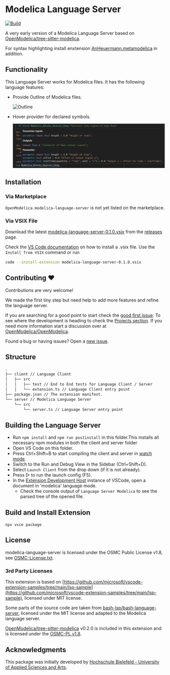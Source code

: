 # Modelica Language Server

[![Build](https://github.com/OpenModelica/modelica-language-server/actions/workflows/test.yml/badge.svg)](https://github.com/OpenModelica/modelica-language-server/actions/workflows/test.yml)

A very early version of a Modelica Language Server based on
[OpenModelica/tree-sitter-modelica](https://github.com/OpenModelica/tree-sitter-modelica).

For syntax highlighting install enxtension
[AnHeuermann.metamodelica](https://marketplace.visualstudio.com/items?itemName=AnHeuermann.metamodelica)
in addition.

## Functionality

This Language Server works for Modelica files. It has the following language
features:

  - Provide Outline of Modelica files.

    ![Outline](images/outline_demo.png)

  - Hover provider for declared symbols.

    ![Hover](images/hover_demo.png)

## Installation

### Via Marketplace

`OpenModelica.modelica-language-server` is not yet listed on the marketplace.

### Via VSIX File

Download the latest
[modelica-language-server-0.1.0.vsix](https://github.com/OpenModelica/modelica-language-server/releases/download/v0.1.0/modelica-language-server-0.1.0.vsix)
from the
[releases](https://github.com/OpenModelica/modelica-language-server/releases)
page.

Check the [VS Code documentation](https://code.visualstudio.com/docs/editor/extension-marketplace#_install-from-a-vsix)
on how to install a .vsix file.
Use the `Install from VSIX` command or run

```bash
code --install-extension modelica-language-server-0.1.0.vsix
```

## Contributing ❤️

Contributions are very welcome!

We made the first tiny step but need help to add more features and refine the
language server.

If you are searching for a good point to start
check the
[good first issue](https://github.com/OpenModelica/modelica-language-server/labels/good%20first%20issue).
To see where the development is heading to check the
[Projects section](https://github.com/OpenModelica/modelica-language-server/projects?query=is%3Aopen).
If you need more information start a discussion over at
[OpenModelica/OpenModelica](https://github.com/OpenModelica/OpenModelica).

Found a bug or having issues? Open a
[new issue](https://github.com/OpenModelica/modelica-language-server/issues/new/choose).

## Structure

```
.
├── client // Language Client
│   ├── src
│   │   ├── test // End to End tests for Language Client / Server
│   │   └── extension.ts // Language Client entry point
├── package.json // The extension manifest.
└── server // Modelica Language Server
    └── src
        └── server.ts // Language Server entry point
```

## Building the Language Server

  - Run `npm install` and `npm run postinstall` in this folder.This installs all
    necessary npm modules in both the client and server folder
  - Open VS Code on this folder.
  - Press Ctrl+Shift+B to start compiling the client and server in [watch
    mode](https://code.visualstudio.com/docs/editor/tasks#:~:text=The%20first%20entry%20executes,the%20HelloWorld.js%20file.).
  - Switch to the Run and Debug View in the Sidebar (Ctrl+Shift+D).
  - Select `Launch Client` from the drop down (if it is not already).
  - Press ▷ to run the launch config (F5).
  - In the [Extension Development
    Host](https://code.visualstudio.com/api/get-started/your-first-extension#:~:text=Then%2C%20inside%20the%20editor%2C%20press%20F5.%20This%20will%20compile%20and%20run%20the%20extension%20in%20a%20new%20Extension%20Development%20Host%20window.)
    instance of VSCode, open a document in 'modelica' language mode.
    - Check the console output of `Language Server Modelica` to see the parsed
      tree of the opened file.

## Build and Install Extension

```
npx vsce package
```

## License

modelica-language-server is licensed under the OSMC Public License v1.8, see
[OSMC-License.txt](./OSMC-License.txt).

### 3rd Party Licenses

This extension is based on
[https://github.com/microsoft/vscode-extension-samples/tree/main/lsp-sample](https://github.com/microsoft/vscode-extension-samples/tree/main/lsp-sample),
licensed under MIT license.

Some parts of the source code are taken from
[bash-lsp/bash-language-server](https://github.com/bash-lsp/bash-language-server),
licensed under the MIT license and adapted to the Modelica language server.

[OpenModelica/tree-sitter-modelica](https://github.com/OpenModelica/tree-sitter-modelica)
v0.2.0 is included in this extension and is licensed under the [OSMC-PL
v1.8](./server/OSMC-License.txt).

## Acknowledgments

This package was initially developed by
[Hochschule Bielefeld - University of Applied Sciences and Arts](hsbi.de).

